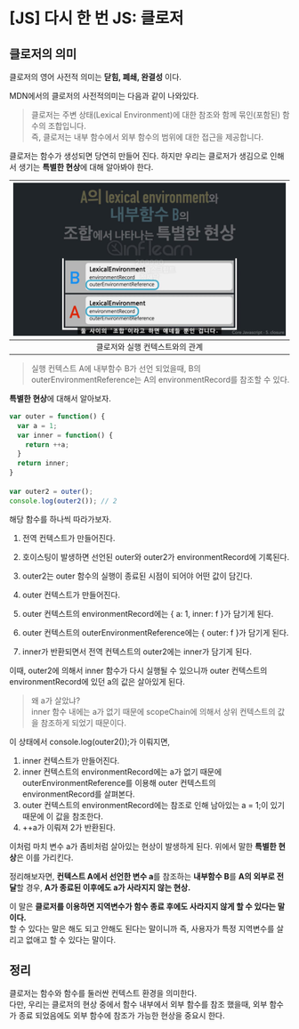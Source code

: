 # [JS] 다시 한 번 JS: 클로저

## 클로저의 의미

클로저의 영어 사전적 의미는 **닫힘, 폐쇄, 완결성** 이다.  

MDN에서의 클로저의 사전적의미는 다음과 같이 나와있다.

> 클로저는 주변 상태(Lexical Environment)에 대한 참조와 함께 묶인(포함된) 함수의 조합입니다.  
> 즉, 클로저는 내부 함수에서 외부 함수의 범위에 대한 접근을 제공합니다.  

클로저는 함수가 생성되면 당연히 만들어 진다.
하지만 우리는 클로저가 생김으로 인해서 생기는 **특별한 현상**에 대해 알아봐야 한다.

| ![01.png](assets/%5BJS%5D%20%EB%8B%A4%EC%8B%9C%20%ED%95%9C%20%EB%B2%88%20JS%3A%20%ED%81%B4%EB%A1%9C%EC%A0%80/01.png) |
|:--------------------------------------------------------------------------------------------------------------------:|
|                                                  클로저와 실행 컨텍스트와의 관계                                                   |

> 실행 컨텍스트 A에 내부함수 B가 선언 되었을때, B의 outerEnvironmentReference는 A의 environmentRecord를 참조할 수 있다.  

**특별한 현상**에 대해서 알아보자.
```js
var outer = function() {
  var a = 1;
  var inner = function() {
    return ++a;
  }
  return inner;
}

var outer2 = outer();
console.log(outer2()); // 2
```

해당 함수를 하나씩 따라가보자.

1. 전역 컨텍스트가 만들어진다.
2. 호이스팅이 발생하면 선언된 outer와 outer2가 environmentRecord에 기록된다.
3. outer2는 outer 함수의 실행이 종료된 시점이 되어야 어떤 값이 담긴다.

1. outer 컨텍스트가 만들어진다.
2. outer 컨텍스트의 environmentRecord에는 { a: 1, inner: f }가 담기게 된다.
3. outer 컨텍스트의 outerEnvironmentReference에는 { outer: f }가 담기게 된다.
4. inner가 반환되면서 전역 컨텍스트의 outer2에는 inner가 담기게 된다.

이때, outer2에 의해서 inner 함수가 다시 실행될 수 있으니까 outer 컨텍스트의 environmentRecord에 있던 a의 값은 살아있게 된다.

> 왜 a가 살았냐?  
> inner 함수 내에는 a가 없기 때문에 scopeChain에 의해서 상위 컨텍스트의 값을 참조하게 되었기 때문이다.

이 상태에서 console.log(outer2());가 이뤄지면,
1. inner 컨텍스트가 만들어진다.
2. inner 컨텍스트의 environmentRecord에는 a가 없기 때문에 outerEnvironmentReference를 이용해 outer 컨텍스트의 environmentRecord를 살펴본다.
3. outer 컨텍스트의 environmentRecord에는 참조로 인해 남아있는 a = 1;이 있기 때문에 이 값을 참조한다.
4. ++a가 이뤄져 2가 반환된다.

이처럼 마치 변수 a가 좀비처럼 살아있는 현상이 발생하게 된다.
위에서 말한 **특별한 현상**은 이를 가리킨다.

정리해보자면, **컨텍스트 A에서 선언한 변수 a**를 참조하는 **내부함수 B**를 **A의 외부로 전달**할 경우, **A가 종료된 이후에도 a가 사라지지 않는 현상.**

이 말은 **클로저를 이용하면 지역변수가 함수 종료 후에도 사라지지 않게 할 수 있다는 말이다.**  
할 수 있다는 말은 해도 되고 안해도 된다는 말이니까 즉, 사용자가 특정 지역변수를 살리고 없애고 할 수 있다는 말이다.

## 정리

클로저는 함수와 함수를 둘러싼 컨텍스트 환경을 의미한다.  
다만, 우리는 클로저의 현상 중에서 함수 내부에서 외부 함수를 참조 했을때, 외부 함수가 종료 되었음에도 외부 함수에 참조가 가능한 현상을 중요시 한다.